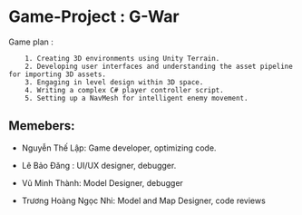 # Game-Project : G-War

Game plan : 

```
    1. Creating 3D environments using Unity Terrain.
    2. Developing user interfaces and understanding the asset pipeline for importing 3D assets.
    3. Engaging in level design within 3D space.
    4. Writing a complex C# player controller script.
    5. Setting up a NavMesh for intelligent enemy movement.
```

## Memebers:

  - Nguyễn Thế Lập: Game developer, optimizing code.
    
  - Lê Bảo Đăng : UI/UX designer, debugger.
  - Vũ Minh Thành: Model Designer, debugger
  - Trương Hoàng Ngọc Nhi: Model and Map Designer, code reviews
